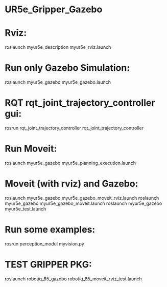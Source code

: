 # UR5e_Gripper_Gazebo

# Rviz:
  roslaunch myur5e_description myur5e_rviz.launch

# Run only Gazebo Simulation:
  roslaunch myur5e_gazebo myur5e_gazebo.launch

# RQT rqt_joint_trajectory_controller gui:
  rosrun rqt_joint_trajectory_controller rqt_joint_trajectory_controller

# Run Moveit:
  roslaunch myur5e_gazebo myur5e_planning_execution.launch

# Moveit (with rviz) and Gazebo:
  roslaunch myur5e_gazebo myur5e_gazebo_moveit_rviz.launch
  roslaunch myur5e_gazebo myur5e_gazebo_moveit.launch
  roslaunch myur5e_gazebo myur5e_test.launch

# Run some examples:
  rosrun perception_modul myvision.py
# TEST GRIPPER PKG: 
roslaunch robotiq_85_gazebo robotiq_85_moveit_rviz_test.launch
